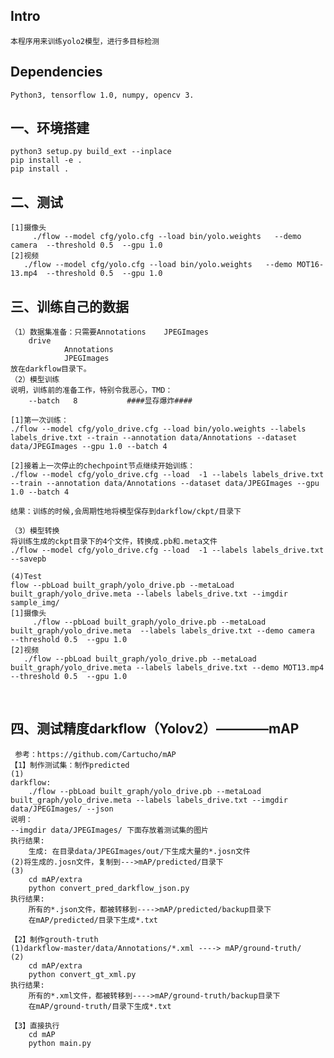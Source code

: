 ## Intro

    本程序用来训练yolo2模型，进行多目标检测

## Dependencies

    Python3, tensorflow 1.0, numpy, opencv 3.

## 一、环境搭建
    python3 setup.py build_ext --inplace
    pip install -e .
    pip install .

## 二、测试
    [1]摄像头
         ./flow --model cfg/yolo.cfg --load bin/yolo.weights   --demo camera  --threshold 0.5  --gpu 1.0
    [2]视频
       ./flow --model cfg/yolo.cfg --load bin/yolo.weights   --demo MOT16-13.mp4  --threshold 0.5  --gpu 1.0

## 三、训练自己的数据

    （1）数据集准备：只需要Annotations    JPEGImages
        drive
                Annotations
                JPEGImages
    放在darkflow目录下。
    （2）模型训练
    说明，训练前的准备工作，特别令我恶心，TMD：
        --batch   8           ####显存爆炸####

    [1]第一次训练：
    ./flow --model cfg/yolo_drive.cfg --load bin/yolo.weights --labels labels_drive.txt --train --annotation data/Annotations --dataset data/JPEGImages --gpu 1.0 --batch 4

    [2]接着上一次停止的chechpoint节点继续开始训练：
    ./flow --model cfg/yolo_drive.cfg --load  -1 --labels labels_drive.txt --train --annotation data/Annotations --dataset data/JPEGImages --gpu 1.0 --batch 4

    结果：训练的时候,会周期性地将模型保存到darkflow/ckpt/目录下

    （3）模型转换
    将训练生成的ckpt目录下的4个文件，转换成.pb和.meta文件
    ./flow --model cfg/yolo_drive.cfg --load  -1 --labels labels_drive.txt --savepb 

    (4)Test
    flow --pbLoad built_graph/yolo_drive.pb --metaLoad built_graph/yolo_drive.meta --labels labels_drive.txt --imgdir sample_img/
    [1]摄像头
         ./flow --pbLoad built_graph/yolo_drive.pb --metaLoad built_graph/yolo_drive.meta  --labels labels_drive.txt --demo camera  --threshold 0.5  --gpu 1.0
    [2]视频
       ./flow --pbLoad built_graph/yolo_drive.pb --metaLoad built_graph/yolo_drive.meta --labels labels_drive.txt --demo MOT13.mp4  --threshold 0.5  --gpu 1.0


       

## 四、测试精度darkflow（Yolov2）————mAP     
     参考：https://github.com/Cartucho/mAP
    【1】制作测试集：制作predicted
    (1)
    darkflow:
        ./flow --pbLoad built_graph/yolo_drive.pb --metaLoad built_graph/yolo_drive.meta --labels labels_drive.txt --imgdir data/JPEGImages/ --json
    说明：
    --imgdir data/JPEGImages/ 下面存放着测试集的图片
    执行结果:
        生成: 在目录data/JPEGImages/out/下生成大量的*.josn文件
    (2)将生成的.josn文件，复制到--->mAP/predicted/目录下
    (3)
        cd mAP/extra
        python convert_pred_darkflow_json.py
    执行结果:
        所有的*.json文件，都被转移到---->mAP/predicted/backup目录下
        在mAP/predicted/目录下生成*.txt

    【2】制作grouth-truth
    (1)darkflow-master/data/Annotations/*.xml ----> mAP/ground-truth/
    (2)
        cd mAP/extra
        python convert_gt_xml.py
    执行结果:
        所有的*.xml文件，都被转移到---->mAP/ground-truth/backup目录下
        在mAP/ground-truth/目录下生成*.txt
        
    【3】直接执行
        cd mAP
        python main.py


